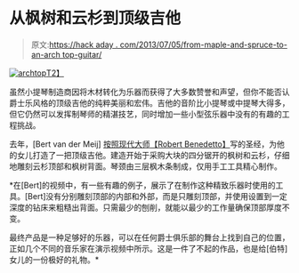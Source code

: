 # 从枫树和云杉到顶级吉他

> 原文:[https://hack aday . com/2013/07/05/from-maple-and-spruce-to-an-arch top-guitar/](https://hackaday.com/2013/07/05/from-maple-and-spruce-to-an-archtop-guitar/)

[![archtop](../Images/8fb74bf9709cfd238caefb56182e4bfe.png)T2】](http://handmade.hackaday.com/wp-content/uploads/2013/07/archtop.jpg)

虽然小提琴制造商因将木材转化为乐器而获得了大多数赞誉和声望，但你不能否认爵士乐风格的顶级吉他的纯粹美丽和宏伟。吉他的音阶比小提琴或中提琴大得多，但它仍然可以发挥制琴师的精湛技艺，同时增加一些小型弦乐器中没有的有趣的工程挑战。

去年，[Bert van der Meij] [按照现代大师](http://www.youtube.com/watch?v=EEgX5ZxEDQQ)[【Robert Benedetto】](http://www.amazon.com/Making-Archtop-Guitar-Robert-Benedetto/dp/1574240005/)写的圣经，为他的女儿打造了一把顶级吉他。建造开始于采购大块的四分锯开的枫树和云杉，仔细地雕刻云杉顶部和枫树背面。琴颈由三层枫木条制成，仅用手工工具精心制作。

 *在[Bert]的视频中，有一些有趣的例子，展示了在制作这种精致乐器时使用的工具。[Bert]没有分别雕刻顶部的内部和外部，而是只雕刻顶部，并使用设置到一定深度的钻床来粗糙出背面。只需最少的刨削，就能以最少的工作量确保顶部厚度不变。

最终产品是一种足够好的乐器，可以在任何爵士俱乐部的舞台上找到自己的位置，正如几个不同的音乐家在演示视频中所示。这是一件了不起的作品，也是给[伯特]女儿的一份极好的礼物。*
